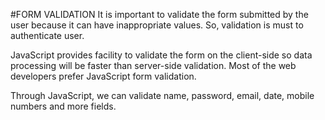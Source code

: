 #FORM VALIDATION
It is important to validate the form submitted by the user because it can have inappropriate values. So, validation is must to authenticate user.

JavaScript provides facility to validate the form on the client-side so data processing will be faster than server-side validation.
Most of the web developers prefer JavaScript form validation.

Through JavaScript, we can validate name, password, email, date, mobile numbers and more fields.

